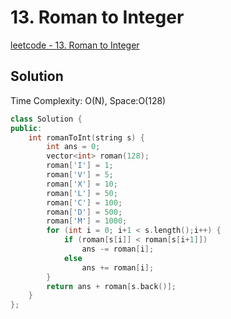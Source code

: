 # 13. Roman to Integer

[leetcode - 13. Roman to Integer](https://leetcode.com/problems/roman-to-integer/)

## Solution
Time Complexity: O(N), Space:O(128)

```cpp
class Solution {
public:
    int romanToInt(string s) {
        int ans = 0;
        vector<int> roman(128);
        roman['I'] = 1;
        roman['V'] = 5;
        roman['X'] = 10;
        roman['L'] = 50;
        roman['C'] = 100;
        roman['D'] = 500;
        roman['M'] = 1000;
        for (int i = 0; i+1 < s.length();i++) {
            if (roman[s[i]] < roman[s[i+1]])
                ans -= roman[i];
            else
                ans += roman[i];
        }
        return ans + roman[s.back()];
    }
};
```
